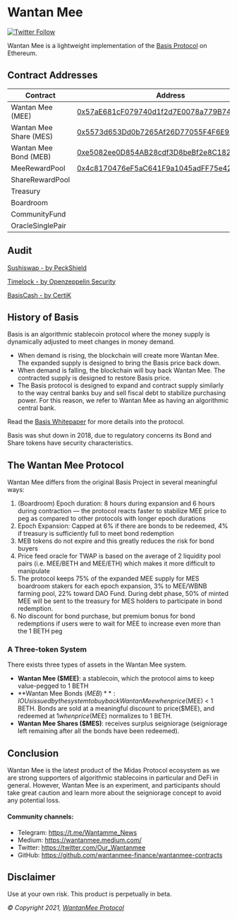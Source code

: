 # Wantan Mee

[![Twitter Follow](https://img.shields.io/twitter/follow/Our_Wantanmee?label=Follow)](https://twitter.com/Our_Wantanmee)

Wantan Mee is a lightweight implementation of the [Basis Protocol](basis.io) on Ethereum.

## Contract Addresses
| Contract  | Address |
| ------------- | ------------- |
| Wantan Mee (MEE) | [0x57aE681cF079740d1f2d7E0078a779B7443c2a21](https://bscscan.com/token/0x57aE681cF079740d1f2d7E0078a779B7443c2a21) |
| Wantan Mee Share (MES) | [0x5573d653Dd0b7265Af26D77055F4F6E9AeA291fC](https://bscscan.com/token/0x5573d653Dd0b7265Af26D77055F4F6E9AeA291fC) |
| Wantan Mee Bond (MEB) | [0xe5082ee0D854AB28cdf3D8beBf2e8C1826D90523](https://bscscan.com/token/0xe5082ee0D854AB28cdf3D8beBf2e8C1826D90523) |
| MeeRewardPool | [0x4c8170476eF5aC641F9a1045adFF75e42E51c33A](https://bscscan.com/address/0x4c8170476eF5aC641F9a1045adFF75e42E51c33A#code) |
| ShareRewardPool | [](https://bscscan.com/address/#code) |
| Treasury | [](https://bscscan.com/address/#code) |
| Boardroom | [](https://bscscan.com/address/#code) |
| CommunityFund | [](https://bscscan.com/address/#code) |
| OracleSinglePair | [](https://bscscan.com/address/#code) |

## Audit
[Sushiswap - by PeckShield](https://github.com/peckshield/publications/blob/master/audit_reports/PeckShield-Audit-Report-SushiSwap-v1.0.pdf)

[Timelock - by Openzeppelin Security](https://blog.openzeppelin.com/compound-finance-patch-audit)

[BasisCash - by CertiK](https://www.dropbox.com/s/ed5vxvaple5e740/REP-Basis-Cash-06_11_2020.pdf)

## History of Basis

Basis is an algorithmic stablecoin protocol where the money supply is dynamically adjusted to meet changes in money demand.  

- When demand is rising, the blockchain will create more Wantan Mee. The expanded supply is designed to bring the Basis price back down.
- When demand is falling, the blockchain will buy back Wantan Mee. The contracted supply is designed to restore Basis price.
- The Basis protocol is designed to expand and contract supply similarly to the way central banks buy and sell fiscal debt to stabilize purchasing power. For this reason, we refer to Wantan Mee as having an algorithmic central bank.

Read the [Basis Whitepaper](http://basis.io/basis_whitepaper_en.pdf) for more details into the protocol. 

Basis was shut down in 2018, due to regulatory concerns its Bond and Share tokens have security characteristics. 

## The Wantan Mee Protocol

Wantan Mee differs from the original Basis Project in several meaningful ways: 

1. (Boardroom) Epoch duration: 8 hours during expansion and 6 hours during contraction — the protocol reacts faster to stabilize MEE price to peg as compared to other protocols with longer epoch durations
2. Epoch Expansion: Capped at 6% if there are bonds to be redeemed, 4% if treasury is sufficiently full to meet bond redemption
3. MEB tokens do not expire and this greatly reduces the risk for bond buyers
4. Price feed oracle for TWAP is based on the average of 2 liquidity pool pairs (i.e. MEE/BETH and MEE/ETH) which makes it more difficult to manipulate
5. The protocol keeps 75% of the expanded MEE supply for MES boardroom stakers for each epoch expansion, 3% to MEE/WBNB farming pool, 22% toward DAO Fund. During debt phase, 50% of minted MEE will be sent to the treasury for MES holders to participate in bond redemption.
6. No discount for bond purchase, but premium bonus for bond redemptions if users were to wait for MEE to increase even more than the 1 BETH peg
### A Three-token System

There exists three types of assets in the Wantan Mee system. 

- **Wantan Mee ($MEE)**: a stablecoin, which the protocol aims to keep value-pegged to 1 BETH
- **Wantan Mee Bonds ($MEB)**: IOUs issued by the system to buy back Wantan Mee when price($MEE) < 1 BETH. Bonds are sold at a meaningful discount to price($MEE), and redeemed at $1 when price($MEE) normalizes to 1 BETH. 
- **Wantan Mee Shares ($MES)**: receives surplus seigniorage (seigniorage left remaining after all the bonds have been redeemed).

## Conclusion

Wantan Mee is the latest product of the Midas Protocol ecosystem as we are strong supporters of algorithmic stablecoins in particular and DeFi in general. However, Wantan Mee is an experiment, and participants should take great caution and learn more about the seigniorage concept to avoid any potential loss.

#### Community channels:

- Telegram: https://t.me/Wantamme_News
- Medium: https://wantanmee.medium.com/
- Twitter: https://twitter.com/Our_Wantanmee
- GitHub: https://github.com/wantanmee-finance/wantanmee-contracts

## Disclaimer

Use at your own risk. This product is perpetually in beta.

_© Copyright 2021, [WantanMee Protocol](https://wantanmee.finance)_
